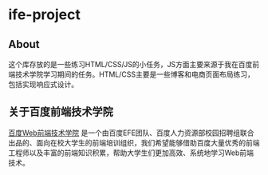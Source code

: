 # ife-project
## About
这个库存放的是一些练习HTML/CSS/JS的小任务，JS方面主要来源于我在百度前端技术学院学习期间的任务。HTML/CSS主要是一些博客和电商页面布局练习，包括实现响应式设计。
## 关于百度前端技术学院
 [百度Web前端技术学院](http://ife.baidu.com/) 是一个由百度EFE团队、百度人力资源部校园招聘组联合出品的、面向在校大学生的前端培训组织，我们希望能够借助百度大量优秀的前端工程师以及丰富的前端知识积累，帮助大学生们更加高效、系统地学习Web前端技术。
